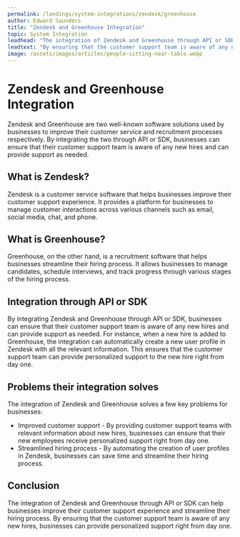 ```yaml
---
permalink: /landings/system-integrations/zendesk/greenhouse
author: Edward Saunders
title: "Zendesk and Greenhouse Integration"
topic: System Integration
leadhead: "The integration of Zendesk and Greenhouse through API or SDK can help businesses improve their customer support experience and streamline their hiring process"
leadtext: "By ensuring that the customer support team is aware of any new hires, businesses can provide personalized support right from day one."
image: /assets/images/articles/people-sitting-near-table.webp
---
```

<div class="arttext">	<h1>Zendesk and Greenhouse Integration</h1>
	<p>Zendesk and Greenhouse are two well-known software solutions used by businesses to improve their customer service and recruitment processes respectively. By integrating the two through API or SDK, businesses can ensure that their customer support team is aware of any new hires and can provide support as needed.</p>
	<h2>What is Zendesk?</h2>
	<p>Zendesk is a customer service software that helps businesses improve their customer support experience. It provides a platform for businesses to manage customer interactions across various channels such as email, social media, chat, and phone.</p>
	<h2>What is Greenhouse?</h2>
	<p>Greenhouse, on the other hand, is a recruitment software that helps businesses streamline their hiring process. It allows businesses to manage candidates, schedule interviews, and track progress through various stages of the hiring process.</p>
	<h2>Integration through API or SDK</h2>
	<p>By integrating Zendesk and Greenhouse through API or SDK, businesses can ensure that their customer support team is aware of any new hires and can provide support as needed. For instance, when a new hire is added to Greenhouse, the integration can automatically create a new user profile in Zendesk with all the relevant information. This ensures that the customer support team can provide personalized support to the new hire right from day one.</p>
	<h2>Problems their integration solves</h2>
	<p>The integration of Zendesk and Greenhouse solves a few key problems for businesses:</p>
	<ul>
		<li>Improved customer support - By providing customer support teams with relevant information about new hires, businesses can ensure that their new employees receive personalized support right from day one.</li>
		<li>Streamlined hiring process - By automating the creation of user profiles in Zendesk, businesses can save time and streamline their hiring process.</li>
	</ul>
	<h2>Conclusion</h2>
	<p>The integration of Zendesk and Greenhouse through API or SDK can help businesses improve their customer support experience and streamline their hiring process. By ensuring that the customer support team is aware of any new hires, businesses can provide personalized support right from day one.</p>
</div>